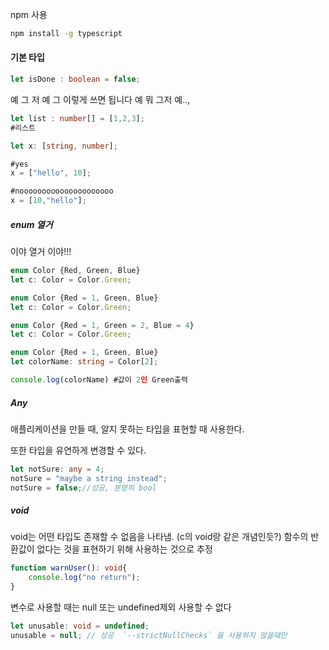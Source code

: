 npm 사용
```cmd
npm install -g typescript
```

#### 기본 타입
```typescript
let isDone : boolean = false;
```
예 그 저 예 그 이렇게 쓰면 됩니다 예 뭐 그저 예..,

```typescript
let list : number[] = [1,2,3];
#리스트
```

```typeScript
let x: [string, number];

#yes
x = ["hello", 10];

#nooooooooooooooooooooo
x = [10,"hello"];
```

##### enum 열거
이야 열거 이야!!!
```typeScript
enum Color {Red, Green, Blue}
let c: Color = Color.Green;
```

```typeScript
enum Color {Red = 1, Green, Blue}
let c: Color = Color.Green;
```

```typeScript
enum Color {Red = 1, Green = 2, Blue = 4}
let c: Color = Color.Green;
```


```typeScript
enum Color {Red = 1, Green, Blue}
let colorName: string = Color[2];

console.log(colorName) #값이 2인 Green출력
```

##### Any
애플리케이션을 만들 때, 알지 못하는 타입을 표현할 때 사용한다.

또한 타입을 유연하게 변경할 수 있다.

```typeScript
let notSure: any = 4;
notSure = "maybe a string instead";
notSure = false;//성공, 분명히 bool
```

##### void
void는 어떤 타입도 존재할 수 없음을 나타냄.
(c의 void랑 같은 개념인듯?)
함수의 반환값이 없다는 것을 표현하기 위해 사용하는 것으로 추정

```typeScript
function warnUser(): void{
	console.log("no return");
}
```

변수로 사용할 때는 null 또는 undefined제외 사용할 수 없다

```typeScript
let unusable: void = undefined;
unusable = null; // 성공  `--strictNullChecks` 을 사용하지 않을때만
```

